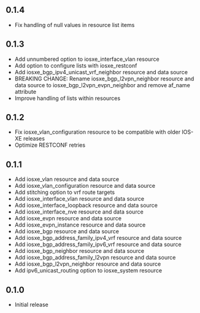 ## 0.1.4

- Fix handling of null values in resource list items

## 0.1.3

- Add unnumbered option to iosxe_interface_vlan resource
- Add option to configure lists with iosxe_restconf
- Add iosxe_bgp_ipv4_unicast_vrf_neighbor resource and data source
- BREAKING CHANGE: Rename iosxe_bgp_l2vpn_neighbor resource and data source to iosxe_bgp_l2vpn_evpn_neighbor and remove af_name attribute
- Improve handling of lists within resources

## 0.1.2

- Fix iosxe_vlan_configuration resource to be compatible with older IOS-XE releases
- Optimize RESTCONF retries

## 0.1.1

- Add iosxe_vlan resource and data source
- Add iosxe_vlan_configuration resource and data source
- Add stitching option to vrf route targets
- Add iosxe_interface_vlan resource and data source
- Add iosxe_interface_loopback resource and data source
- Add iosxe_interface_nve resource and data source
- Add iosxe_evpn resource and data source
- Add iosxe_evpn_instance resource and data source
- Add iosxe_bgp resource and data source
- Add iosxe_bgp_address_family_ipv4_vrf resource and data source
- Add iosxe_bgp_address_family_ipv6_vrf resource and data source
- Add iosxe_bgp_neighbor resource and data source
- Add iosxe_bgp_address_family_l2vpn resource and data source
- Add iosxe_bgp_l2vpn_neighbor resource and data source
- Add ipv6_unicast_routing option to iosxe_system resource

## 0.1.0

- Initial release
